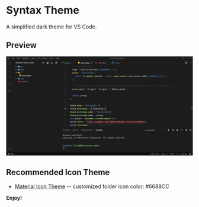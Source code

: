 # Syntax Theme
A simplified dark theme for VS Code.

## Preview
![Screenshot](https://github.com/XephAlpha/Syntax-Theme/blob/master/img/screenshot.png)

## Recommended Icon Theme
- [Material Icon Theme](https://marketplace.visualstudio.com/items?itemName=PKief.material-icon-theme)
-- customized folder icon color: #6688CC

**Enjoy!**
